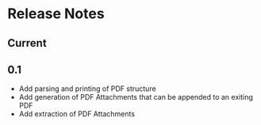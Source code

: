 # Release Notes

## Current

## 0.1

- Add parsing and printing of PDF structure
- Add generation of PDF Attachments that can be appended to an exiting PDF
- Add extraction of PDF Attachments
